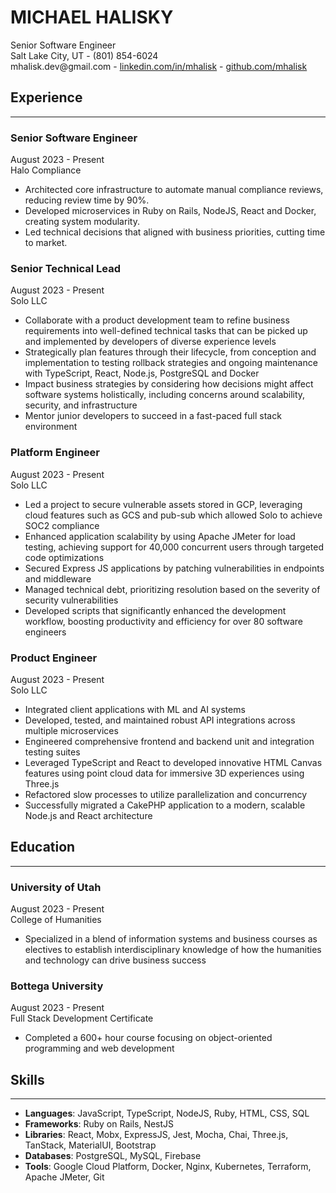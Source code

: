 # MICHAEL HALISKY

<div class="main-header">
   <div> 
      <span class="main-header-title">Senior Software Engineer</span>
   </div>
   <div> 
      <span>Salt Lake City, UT -</span>
      <span>(801) 854-6024</span>
   </div>
   <span>
      <span>mhalisk.dev@gmail.com -</span>
      <span><a href="https://linkedin.com/in/mhalisk" target="_blank">linkedin.com/in/mhalisk</a> -</span>
      <span><a href="https://github.com/mhalisk" target="_blank">github.com/mhalisk</a></span>
   </span>
</div>

## Experience

---

<div class="section-header">
   <h3>Senior Software Engineer</h3>
   <span class="date">August 2023 - Present</span>
</div>
<div>
   <span class="company">Halo Compliance</span>
</div>

- Architected core infrastructure to automate manual compliance reviews, reducing review time by 90%.
- Developed microservices in Ruby on Rails, NodeJS, React and Docker, creating system modularity.
- Led technical decisions that aligned with business priorities, cutting time to market.

<div class="section-header">
   <h3>Senior Technical Lead</h3>
   <span class="date">August 2023 - Present</span>
</div>
<div>
   <span class="company">Solo LLC</span>
</div>

- Collaborate with a product development team to refine business requirements into well-defined technical tasks that can be picked up and implemented by developers of diverse experience levels
- Strategically plan features through their lifecycle, from conception and implementation to testing rollback strategies and ongoing maintenance with TypeScript, React, Node.js, PostgreSQL and Docker
- Impact business strategies by considering how decisions might affect software systems holistically, including concerns around scalability, security, and infrastructure
- Mentor junior developers to succeed in a fast-paced full stack environment

<div class="section-header">
   <h3>Platform Engineer</h3>
   <span class="date">August 2023 - Present</span>
</div>
<div>
   <span class="company">Solo LLC</span>
</div>

- Led a project to secure vulnerable assets stored in GCP, leveraging cloud features such as GCS and pub-sub which allowed Solo to achieve SOC2 compliance
- Enhanced application scalability by using Apache JMeter for load testing, achieving support for 40,000 concurrent users through targeted code optimizations
- Secured Express JS applications by patching vulnerabilities in endpoints and middleware
- Managed technical debt, prioritizing resolution based on the severity of security vulnerabilities
- Developed scripts that significantly enhanced the development workflow, boosting productivity and efficiency for over 80 software engineers

<div class="section-header">
   <h3>Product Engineer</h3>
   <span class="date">August 2023 - Present</span>
</div>
<div>
   <span class="company">Solo LLC</span>
</div>

- Integrated client applications with ML and AI systems
- Developed, tested, and maintained robust API integrations across multiple microservices
- Engineered comprehensive frontend and backend unit and integration testing suites
- Leveraged TypeScript and React to developed innovative HTML Canvas features using point cloud data for immersive 3D experiences using Three.js
- Refactored slow processes to utilize parallelization and concurrency
- Successfully migrated a CakePHP application to a modern, scalable Node.js and React architecture

## Education

---

<div class="section-header">
   <h3>University of Utah</h3>
   <span class="date">August 2023 - Present</span>
</div>
<div>
   <span class="company">College of Humanities</span>
</div>

- Specialized in a blend of information systems and business courses as electives to establish interdisciplinary knowledge of how the humanities and technology can drive business success

<div class="section-header">
   <h3>Bottega University</h3>
   <span class="date">August 2023 - Present</span>
</div>
<div>
   <span class="company">Full Stack Development Certificate</span>
</div>

- Completed a 600+ hour course focusing on object-oriented programming and web development

## Skills

---

- **Languages**: JavaScript, TypeScript, NodeJS, Ruby, HTML, CSS, SQL
- **Frameworks**: Ruby on Rails, NestJS
- **Libraries**: React, Mobx, ExpressJS, Jest, Mocha, Chai, Three.js, TanStack, MaterialUI, Bootstrap
- **Databases**: PostgreSQL, MySQL, Firebase
- **Tools**: Google Cloud Platform, Docker, Nginx, Kubernetes, Terraform, Apache JMeter, Git
